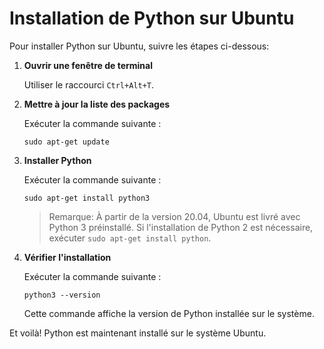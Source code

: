 # Installation de Python sur Ubuntu

Pour installer Python sur Ubuntu, suivre les étapes ci-dessous:

1. **Ouvrir une fenêtre de terminal**

    Utiliser le raccourci `Ctrl+Alt+T`.

2. **Mettre à jour la liste des packages**

    Exécuter la commande suivante :

    ``` 
    sudo apt-get update
    ```

3. **Installer Python**

    Exécuter la commande suivante :

    ``` 
    sudo apt-get install python3
    ```

    > Remarque: À partir de la version 20.04, Ubuntu est livré avec Python 3 préinstallé. Si l'installation de Python 2 est nécessaire, exécuter `sudo apt-get install python`.

4. **Vérifier l'installation**

    Exécuter la commande suivante :

    ``` 
    python3 --version
    ```

    Cette commande affiche la version de Python installée sur le système.

Et voilà! Python est maintenant installé sur le système Ubuntu.